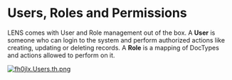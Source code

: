 # Users, Roles and Permissions


LENS comes with User and Role management out of the box. A **User** is someone who can login to the system and perform authorized actions like creating, updating or deleting records. A **Role** is a mapping of DocTypes and actions allowed to perform on it.

[![fh0jlx.Users.th.png](https://i.im.ge/2024/08/19/fh0jlx.Users.th.png)](https://im.ge/i/Users.fh0jlx)
<!--stackedit_data:
eyJoaXN0b3J5IjpbODgxNDAxMTIsNzc1MzQzNDU0LC0xNzI2Nj
k3NTAsLTQzNjE1MjcxMiwyMTEzMTQxNDYzXX0=
-->